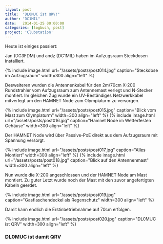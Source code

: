 ```yaml
---
layout: post
title:  "DL0MUC ist QRV!"
author: "DC1MIL"
date:   2014-01-25 00:00:00
categories: [logbuch, post]
project: 'Clubstation'
---
```


Heute ist einiges passiert:

Jan (DG3FDM) und andz (DC1MIL) haben im Aufzugsraum Steckdosen installiert. 

{% include image.html url="/assets/posts/post014.jpg" caption="Steckdose im Aufzugsraum" width=300 align="left" %}
<br style="clear: both;"> 

Desweiteren wurden die Antennenkabel für den 2m/70cm X-200 Rundstrahler vom Aufzugsraum zum Antennemast verlegt und N-Stecker montiert. Im gleichen Zug wurde ein UV-Beständiges Netzwerkkabel mitverlegt um den HAMNET Node zum Olympiaturm zu versorgen.

{% include image.html url="/assets/posts/post015.jpg" caption="Blick vom Mast zum Olympiaturm" width=300 align="left" %}
{% include image.html url="/assets/posts/post016.jpg" caption="Hamnet Node im Wetterfesten Gehäuse" width=300 align="left" %}
<br style="clear: both;"> 

Der HAMNET Node wird über Passive-PoE direkt aus dem Aufzugsraum mit Spannung versorgt.

{% include image.html url="/assets/posts/post017.jpg" caption="Alles Montiert" width=300 align="left" %}
{% include image.html url="/assets/posts/post018.jpg" caption="Blick auf den Antennenmast" width=300 align="left" %}
<br style="clear: both;"> 

Nun wurde die X-200 angeschlossen und der HAMNET Node am Mast montiert. Zu guter Letzt wurde noch der Mast mit den zuvor angefertigten Kabeln geerdet.

{% include image.html url="/assets/posts/post019.jpg" caption="Gasflaschendeckel als Regenschutz" width=300 align="left" %}
<br style="clear: both;"> 

Damit kann endlich die Erstinbetriebnahme auf 70cm erfolgen. 

{% include image.html url="/assets/posts/post020.jpg" caption="DL0MUC ist QRV" width=300 align="left" %}
<br style="clear: both;"> 

### DL0MUC ist damit QRV